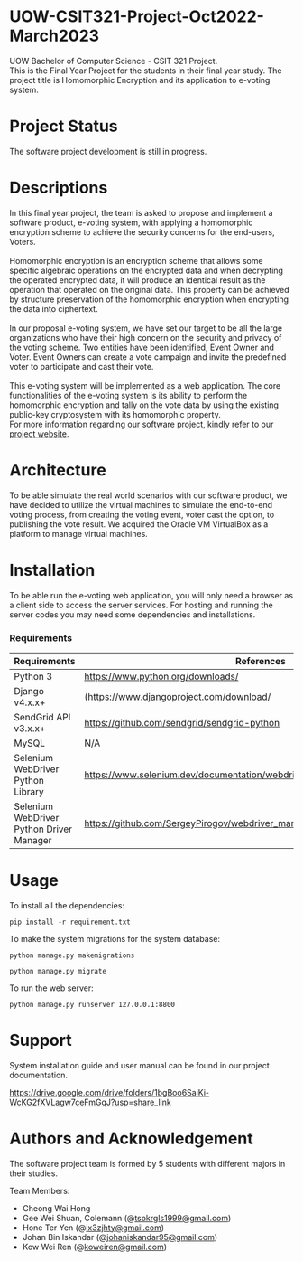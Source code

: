# UOW-CSIT321-Project-Oct2022-March2023

UOW Bachelor of Computer Science - CSIT 321 Project. <br />
This is the Final Year Project for the students in their final year study. The project title is Homomorphic Encryption and its application to e-voting system. 

# Project Status
The software project development is still in progress. 

# Descriptions
In this final year project, the team is asked to propose and implement a software product,  e-voting system, with applying a homomorphic encryption scheme to achieve the security concerns for the end-users, Voters. <br />
<br />
Homomorphic encryption is an encryption scheme that allows some specific algebraic operations on the encrypted data and when decrypting the operated encrypted data, it will produce an identical result as the operation that operated on the original data. This property can be achieved by structure preservation of the homomorphic encryption when encrypting the data into ciphertext. <br />
<br />
In our proposal e-voting system, we have set our target to be all the large organizations who have their high concern on the security and privacy of the voting scheme. Two entities have been identified, Event Owner and Voter. Event Owners can create a vote campaign and invite the predefined voter to participate and cast their vote. <br />
<br />
This e-voting system will be implemented as a web application. The core functionalities of the e-voting system is its ability to perform the homomorphic encryption and tally on the vote data by using the existing public-key cryptosystem with its homomorphic property. 
<br />
For more information regarding our software project, kindly refer to our [project website](https://fyp22s402.wixsite.com/homomorphic-encrypti).

# Architecture 
To be able simulate the real world scenarios with our software product, we have decided to utilize the virtual machines to simulate the end-to-end voting process, from creating the voting event, voter cast the option, to publishing the vote result. We acquired the Oracle VM  VirtualBox as a platform to manage virtual machines. <br />

# Installation
To be able run the e-voting web application, you will only need a browser as a client side to access the server services. For hosting and running the server codes you may need some  dependencies and installations. <br />

### Requirements
| Requirements                                | References                                                                                |
|---------------------------------------------|-------------------------------------------------------------------------------------------|
|Python 3                                     |https://www.python.org/downloads/                                                          |
|Django v4.x.x+                               |(https://www.djangoproject.com/download/                                                   |
|SendGrid API v3.x.x+                         |https://github.com/sendgrid/sendgrid-python                                                |
|MySQL                                        |N/A                                                                                        |
|Selenium WebDriver Python Library            |https://www.selenium.dev/documentation/webdriver/getting_started/install_library/          |
|Selenium WebDriver Python Driver Manager     |https://github.com/SergeyPirogov/webdriver_manager                                         |


# Usage 
To install all the dependencies: 

``` pip install -r requirement.txt ```

To make the system migrations for the system database:

``` python manage.py makemigrations ```

``` python manage.py migrate ```

To run the web server:

``` python manage.py runserver 127.0.0.1:8800 ```

# Support 
System installation guide and user manual can be found in our project documentation. 

https://drive.google.com/drive/folders/1bgBoo6SaiKi-WcKG2fXVLagw7ceFmGqJ?usp=share_link 

# Authors and Acknowledgement 
The software project team is formed by 5 students with different majors in their studies. 

Team Members:

- Cheong Wai Hong
- Gee Wei Shuan, Colemann (@tsokrgls1999@gmail.com)
- Hone Ter Yen (@ix3zjhty@gmail.com)
- Johan Bin Iskandar (@johaniskandar95@gmail.com)
- Kow Wei Ren (@koweiren@gmail.com)


